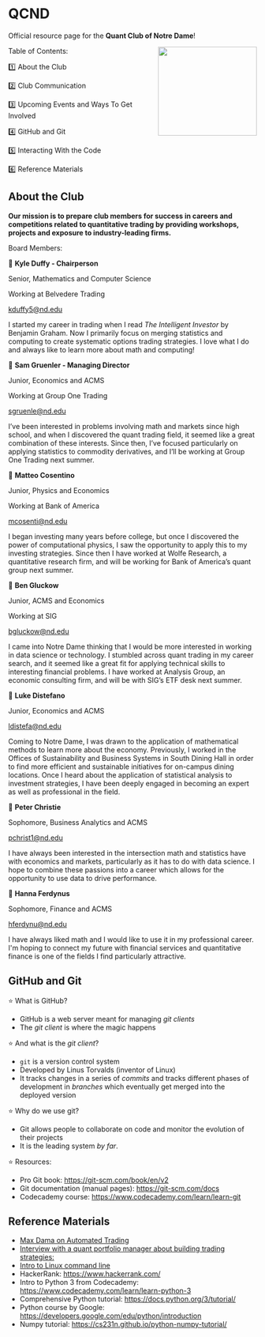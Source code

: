 # QCND
Official resource page for the **Quant Club of Notre Dame**!

<img align="right" width="200" height="180" src="https://github.com/kyduff/qcnd/blob/readme_updates/nd_logo.png">

Table of Contents:

:one: About the Club

:two: Club Communication

:three: Upcoming Events and Ways To Get Involved

:four: GitHub and Git

:five: Interacting With the Code

:six: Reference Materials

## About the Club

**Our mission is to prepare club members for success in careers and competitions related to quantitative trading by providing workshops, projects and exposure to industry-leading firms.**

Board Members:

:small_orange_diamond: **Kyle Duffy - Chairperson**    

Senior, Mathematics and Computer Science    

Working at Belvedere Trading

kduffy5@nd.edu

I started my career in trading when I read *The Intelligent Investor* by Benjamin Graham. Now I primarily focus on merging statistics and computing to create systematic options trading strategies. I love what I do and always like to learn more about math and computing!

:small_orange_diamond: **Sam Gruenler - Managing Director**

Junior, Economics and ACMS

Working at Group One Trading

sgruenle@nd.edu

I’ve been interested in problems involving math and markets since high school, and when I discovered the quant trading field, it seemed like a great combination of these interests. Since then, I’ve focused particularly on applying statistics to commodity derivatives, and I’ll be working at Group One Trading next summer.

:small_orange_diamond: **Matteo Cosentino**

Junior, Physics and Economics

Working at Bank of America

mcosenti@nd.edu

I began investing many years before college, but once I discovered the power of computational physics, I saw the opportunity to apply this to my investing strategies. Since then I have worked at Wolfe Research, a quantitative research firm, and will be working for Bank of America’s quant group next summer.

:small_orange_diamond: **Ben Gluckow**

Junior, ACMS and Economics

Working at SIG

bgluckow@nd.edu

I came into Notre Dame thinking that I would be more interested in working in data science or technology. I stumbled across quant trading in my career search, and it seemed like a great fit for applying technical skills to interesting financial problems. I have worked at Analysis Group, an economic consulting firm, and will be with SIG’s ETF desk next summer. 

:small_orange_diamond: **Luke Distefano**

Junior, Economics and ACMS

ldistefa@nd.edu

Coming to Notre Dame, I was drawn to the application of mathematical methods to learn more about the economy. Previously, I worked in the Offices of Sustainability and Business Systems in South Dining Hall in order to find more efficient and sustainable initiatives for on-campus dining locations. Once I heard about the application of statistical analysis to investment strategies, I have been deeply engaged in becoming an expert as well as professional in the field.

:small_orange_diamond: **Peter Christie**

Sophomore, Business Analytics and ACMS

pchrist1@nd.edu

I have always been interested in the intersection math and statistics have with economics and markets, particularly as it has to do with data science. I hope to combine these passions into a career which allows for the opportunity to use data to drive performance.

:small_orange_diamond: **Hanna Ferdynus**
 
Sophomore, Finance and ACMS

hferdynu@nd.edu

I have always liked math and I would like to use it in my professional career. I'm hoping to connect my future with financial services and quantitative finance is one of the fields I find particularly attractive.

## GitHub and Git

:star: What is GitHub?

* GitHub is a web server meant for managing *git clients*
* The *git client* is where the magic happens

:star: And what is the *git client*?

* `git` is a version control system
* Developed by Linus Torvalds (inventor of Linux)
* It tracks changes in a series of *commits* and tracks different phases of development in *branches* which eventually get merged into the deployed version

:star: Why do we use git?

* Git allows people to collaborate on code and monitor the evolution of their projects
* It is the leading system *by far*.

:star: Resources:

* Pro Git book: https://git-scm.com/book/en/v2
* Git documentation (manual pages): https://git-scm.com/docs
* Codecademy course: https://www.codecademy.com/learn/learn-git

## Reference Materials

* [Max Dama on Automated Trading](http://isomorphisms.sdf.org/maxdama.pdf)
* [Interview with a quant portfolio manager about building trading strategies:](https://blog.quandl.com/interview-with-a-quant-part-one)
* [Intro to Linux command line](https://ubuntu.com/tutorials/command-line-for-beginners#1-overview)
* HackerRank: https://www.hackerrank.com/
* Intro to Python 3 from Codecademy: https://www.codecademy.com/learn/learn-python-3
* Comprehensive Python tutorial: https://docs.python.org/3/tutorial/
* Python course by Google: https://developers.google.com/edu/python/introduction
* Numpy tutorial: https://cs231n.github.io/python-numpy-tutorial/

